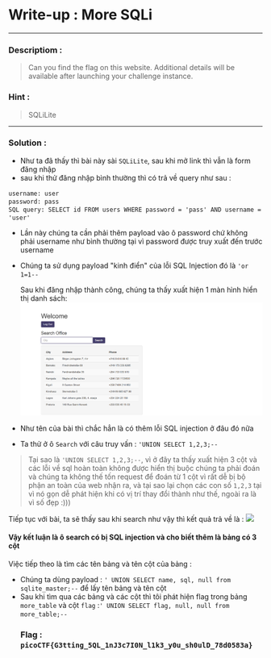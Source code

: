 # Write-up : More SQLi
---
### Descriptiom :
> Can you find the flag on this website.
Additional details will be available after launching your challenge instance.
### Hint :
> SQLiLite
---
### Solution :
- Như ta đã thấy thì bài này sài ``` SQLiLite ```, sau khi mở link thì vẫn là form đăng nhập
- sau khi thử đăng nhập bình thường thì có trả về query như sau :
```
username: user
password: pass
SQL query: SELECT id FROM users WHERE password = 'pass' AND username = 'user'
```
- Lần này chúng ta cần phải thêm payload vào ô password chứ không phải username như bình thường tại vì password được truy xuất đến trước username
- Chúng ta sử dụng payload "kinh điển" của lỗi SQL Injection đó là `` 'or 1=1-- ``

  Sau khi đăng nhập thành công, chúng ta thấy xuất hiện 1 màn hình hiển thị danh sách:
  ![](../img/More-SQLi-interface.png)
  
- Như tên của bài thì chắc hẳn là có thêm lỗi SQL injection ở đâu đó nữa
- Ta thử ở ô `` Search `` với câu truy vấn : `` 'UNION SELECT 1,2,3;-- ``
> Tại sao là `` 'UNION SELECT 1,2,3;-- ``, vì ở đây ta thấy xuất hiện 3 cột và các lỗi về sql hoàn toàn không được hiển thị buộc chúng ta phải đoán và chúng ta không thế tốn request để đoán từ 1 cột vì rất dễ bị bộ phận an toàn của web nhận ra, và tại sao lại chọn các con số `` 1,2,3 `` tại vì nó gọn dễ phát hiện khi có vị trí thay đổi thành như thế, ngoài ra là vì số đẹp :)))

Tiếp tục với bài, ta sẽ thấy sau khi search như vậy thì kết quả trả về là :
![](../img/More-SQLi-test.png)

#### Vậy kết luận là ô search có bị SQL injection và cho biết thêm là bảng có 3 cột 
Việc tiếp theo là tìm các tên bảng và tên cột của bảng :
- Chúng ta dùng payload : `` ' UNION SELECT name, sql, null from sqlite_master;-- `` để lấy tên bảng và tên cột 
- Sau khi tìm qua các bảng và các cột thì tôi phát hiện flag trong bảng `` more_table `` và cột `` flag `` :`` ' UNION SELECT flag, null, null from more_table;-- ``
  ### Flag : `` picoCTF{G3tting_5QL_1nJ3c7I0N_l1k3_y0u_sh0ulD_78d0583a}	``
